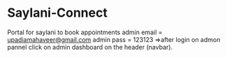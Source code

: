 # Saylani-Connect
Portal for saylani to book appointments
admin email = upadiamahaveer@gmail.com
admin pass = 123123
=>after login on admon pannel click on admin dashboard on the header (navbar).
